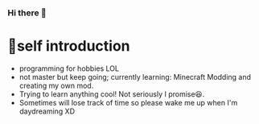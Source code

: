 ### Hi there 👋

<!--
**creamIcec/creamIcec** is a ✨ _special_ ✨ repository because its `README.md` (this file) appears on your GitHub profile.

Here are some ideas to get you started:

- 🔭 I’m currently working on ...
- 🌱 I’m currently learning ...
- 👯 I’m looking to collaborate on ...
- 🤔 I’m looking for help with ...
- 💬 Ask me about ...
- 📫 How to reach me: ...
- 😄 Pronouns: ...
- ⚡ Fun fact: ...
-->

# 📝self introduction
* programming for hobbies LOL
* not master but keep going; currently learning: Minecraft Modding and creating my own mod.
* Trying to learn anything cool! Not seriously I promise😆.
* Sometimes will lose track of time so please wake me up when I'm daydreaming XD
